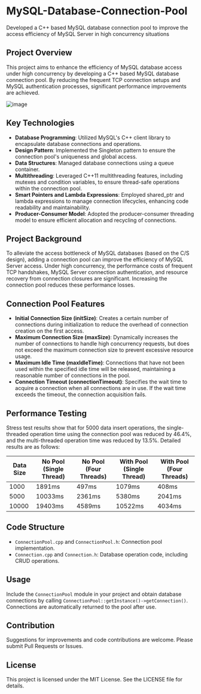 # MySQL-Database-Connection-Pool
Developed a C++ based MySQL database connection pool to improve the access efficiency of MySQL Server in high concurrency situations

## Project Overview
This project aims to enhance the efficiency of MySQL database access under high concurrency by developing a C++ based MySQL database connection pool. By reducing the frequent TCP connection setups and MySQL authentication processes, significant performance improvements are achieved.

![image](https://github.com/john0819/MySQL-Database-Connection-Pool/assets/70586660/5d3f8a79-a521-4491-bf38-10cdbed22e35)

## Key Technologies
- **Database Programming**: Utilized MySQL's C++ client library to encapsulate database connections and operations.
- **Design Pattern**: Implemented the Singleton pattern to ensure the connection pool's uniqueness and global access.
- **Data Structures**: Managed database connections using a queue container.
- **Multithreading**: Leveraged C++11 multithreading features, including mutexes and condition variables, to ensure thread-safe operations within the connection pool.
- **Smart Pointers and Lambda Expressions**: Employed shared_ptr and lambda expressions to manage connection lifecycles, enhancing code readability and maintainability.
- **Producer-Consumer Model**: Adopted the producer-consumer threading model to ensure efficient allocation and recycling of connections.

## Project Background
To alleviate the access bottleneck of MySQL databases (based on the C/S design), adding a connection pool can improve the efficiency of MySQL Server access. Under high concurrency, the performance costs of frequent TCP handshakes, MySQL Server connection authentication, and resource recovery from connection closures are significant. Increasing the connection pool reduces these performance losses.

## Connection Pool Features
- **Initial Connection Size (initSize)**: Creates a certain number of connections during initialization to reduce the overhead of connection creation on the first access.
- **Maximum Connection Size (maxSize)**: Dynamically increases the number of connections to handle high concurrency requests, but does not exceed the maximum connection size to prevent excessive resource usage.
- **Maximum Idle Time (maxIdleTime)**: Connections that have not been used within the specified idle time will be released, maintaining a reasonable number of connections in the pool.
- **Connection Timeout (connectionTimeout)**: Specifies the wait time to acquire a connection when all connections are in use. If the wait time exceeds the timeout, the connection acquisition fails.

## Performance Testing
Stress test results show that for 5000 data insert operations, the single-threaded operation time using the connection pool was reduced by 46.4%, and the multi-threaded operation time was reduced by 13.5%. Detailed results are as follows:

| Data Size | No Pool (Single Thread) | No Pool (Four Threads) | With Pool (Single Thread) | With Pool (Four Threads) |
|-----------|-------------------------|------------------------|--------------------------|--------------------------|
| 1000      | 1891ms                  | 497ms                  | 1079ms                   | 408ms                    |
| 5000      | 10033ms                 | 2361ms                 | 5380ms                   | 2041ms                   |
| 10000     | 19403ms                 | 4589ms                 | 10522ms                  | 4034ms                   |

## Code Structure
- `ConnectionPool.cpp` and `ConnectionPool.h`: Connection pool implementation.
- `Connection.cpp` and `Connection.h`: Database operation code, including CRUD operations.

## Usage
Include the `ConnectionPool` module in your project and obtain database connections by calling `ConnectionPool::getInstance()->getConnection()`. Connections are automatically returned to the pool after use.

## Contribution
Suggestions for improvements and code contributions are welcome. Please submit Pull Requests or Issues.

## License
This project is licensed under the MIT License. See the LICENSE file for details.
